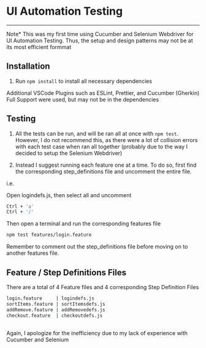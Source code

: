 # UI Automation Testing

---

Note\* This was my first time using Cucumber and Selenium Webdriver for UI Automation Testing. Thus, the setup and design patterns may not be at its most efficient formmat

## Installation

1. Run `npm install` to install all necessary dependencies

Additional VSCode Plugins such as ESLint, Prettier, and Cucumber (Gherkin) Full Support were used, but may not be in the dependencies

## Testing

1. All the tests can be run, and will be ran all at once with `npm test`. However, I do not recommend this, as there were a lot of collision errors with each test case when ran all together (probably due to the way I decided to setup the Selenium Webdriver)

2. Instead I suggest running each feature one at a time. To do so, first find the corresponding step_definitions file and uncomment the entire file.

i.e.

Open logindefs.js, then select all and uncomment

```sh
Ctrl + 'a'
Ctrl + '/'
```

Then open a terminal and run the corresponding features file

```sh
npm test features/login.feature
```

Remember to comment out the step_definitions file before moving on to another features file.

## Feature / Step Definitions Files

There are a total of 4 Feature files and 4 corresponding Step Definition Files

```sh
login.feature     | logindefs.js
sortItems.feature | sortItemsdefs.js
addRemove.feature | addRemovedefs.js
checkout.feature  | checkoutdefs.js
```

##

Again, I apologize for the inefficiency due to my lack of experience with Cucumber and Selenium
